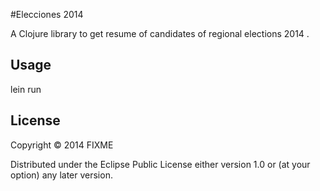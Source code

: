#Elecciones 2014

A Clojure library to get resume of candidates of regional elections 2014 .

## Usage

lein run

## License

Copyright © 2014 FIXME

Distributed under the Eclipse Public License either version 1.0 or (at
your option) any later version.
